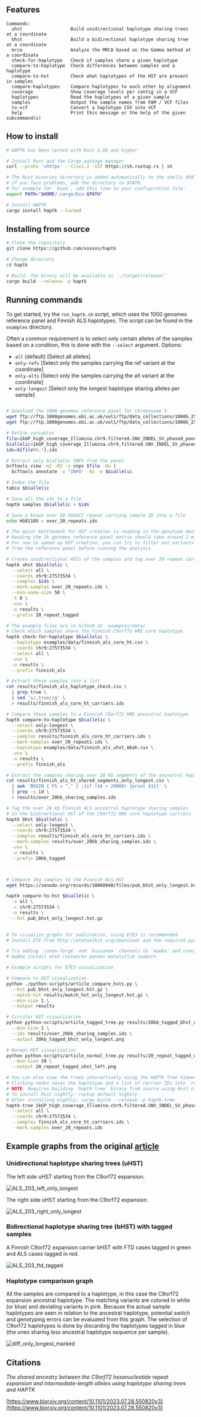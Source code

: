## Features

```
Commands:
  uhst                  Build unidirectional haplotype sharing trees at a coordinate
  bhst                  Build a bidirectional haplotype sharing tree at a coordinate
  mrca                  Analyze the MRCA based on the Gamma method at a coordinate
  check-for-haplotype   Check if samples share a given haplotype
  compare-to-haplotype  Check differences between samples and a haplotype
  compare-to-hst        Check what haplotypes of the HST are present in samples
  compare-haplotypes    Compare haplotypes to each other by alignment
  coverage              Show coverage levels per contig in a VCF
  haplotypes            Read the haplotypes of a given sample
  samples               Output the sample names from FAM / VCF files
  to-vcf                Convert a haplotype CSV into VCF
  help                  Print this message or the help of the given subcommand(s)
```

## How to install
```bash
# HAPTK has been tested with Rust 1.69 and higher

# Install Rust and the Cargo package manager
curl --proto '=https' --tlsv1.2 -sSf https://sh.rustup.rs | sh

# The Rust binaries directory is added automatically to the shells $PATH variable when it is restarted
# If you face problems, add the directory to $PATH.
# For example for `bash`, add this line to your configuration file:
export PATH="$HOME/.cargo/bin:$PATH"

# Install HAPTK
cargo install haptk --locked
```

## Installing from source
```bash
# Clone the repository
git clone https://github.com/xosxos/haptk

# Change directory 
cd haptk

# Build. The binary will be available in `./target/release/` 
cargo build --release -p haptk

```

## Running commands
To get started, try the `run_haptk.sh` script, which uses the 1000 genomes reference panel and Finnish ALS haplotypes. The script can be found in the `examples` directory.

Often a common requirement is to select only certain alleles of the samples based on a condition, this is done with the `--select` argument.
Options:
- `all` (default) [Select all alleles]
- `only-refs` [Select only the samples carrying the ref variant at the coordinate]
- `only-alts` [Select only the samples carrying the alt variant at the coordinate]
- `only-longest` [Select only the longest haplotype sharing alleles per sample]

```bash

# Download the 1000 genomes reference panel for chromosome 9
wget ftp://ftp.1000genomes.ebi.ac.uk/vol1/ftp/data_collections/1000G_2504_high_coverage/working/20220422_3202_phased_SNV_INDEL_SV/1kGP_high_coverage_Illumina.chr9.filtered.SNV_INDEL_SV_phased_panel.vcf.gz
wget ftp://ftp.1000genomes.ebi.ac.uk/vol1/ftp/data_collections/1000G_2504_high_coverage/working/20220422_3202_phased_SNV_INDEL_SV/1kGP_high_coverage_Illumina.chr9.filtered.SNV_INDEL_SV_phased_panel.vcf.gz.tbi

# Define variables
file=1kGP_high_coverage_Illumina.chr9.filtered.SNV_INDEL_SV_phased_panel.vcf.gz
biallelic=1kGP_high_coverage_Illumina.chr9.filtered.SNV_INDEL_SV_phased_panel.biallelic.vcf.gz
ids=${file%%.*}.ids

# Extract only biallelic SNPs from the panel
bcftools view -m2 -M2 -v snps $file -Ou | 
  bcftools annotate -x "INFO" -Oz -o $biallelic

# Index the file
tabix $biallelic

# Save all the ids to a file
haptk samples $biallelic > $ids

# Save a known over 20 GGGGCC repeat carrying sample ID into a file
echo HG01109 > over_20_repeats.ids

# The major bottleneck for HST creation is reading in the genotype data
# Reading the 1k genomes reference panel matrix should take around 2 minutes using 8-cores
# For now to speed up HST creation, you can try to filter out variants
# from the reference panel before running the analysis

# Create unidirectional HSTs of the samples and tag over 20 repeat carriers to find interesting branches
haptk uhst $biallelic \
  --select all \
  --coords chr9:27573534 \
  --samples $ids \
  --mark-samples over_20_repeats.ids \
  --min-node-size 50 \
  -t 8 \
  -vvv \
  -o results \
  --prefix 20_repeat_tagged

# The example files are in Github at `examples/data/`
# Check which samples share the Finnish C9orf72 HRE core haplotype
haptk check-for-haplotype $biallelic \
  --haplotype examples/data/finnish_als_core_ht.csv \
  --coords chr9:27573534 \
  --select all \
  -vvv \
  -o results \
  --prefix finnish_als

# Extract these samples into a list
cat results/finnish_als_haplotype_check.csv \
  | grep true \
  | sed 's/,true//g' \
  > results/finnish_als_core_ht_carriers.ids

# Compare these samples to a Finnish C9orf72 HRE ancestral haplotype
haptk compare-to-haplotype $biallelic \
  --select only-longest \
  --coords chr9:27573534 \
  --samples results/finnish_als_core_ht_carriers.ids \
  --mark-samples over_20_repeats.ids \
  --haplotype examples/data/finnish_als_uhst_mbah.csv \
  -vvv \
  -o results \
  --prefix finnish_als

# Extract the samples sharing over 20 kb segments of the ancestral haplotype
cat results/finnish_als_ht_shared_segments_only_longest.csv \
  | awk 'BEGIN { FS = "," } ;{if ($4 > 20000) {print $1}}' \
  | grep -v id \
  > results/over_20kb_sharing_samples.ids

# Tag the over 20 kb Finnish ALS ancestral haplotype sharing samples
# in the bidirectional HST of the C9orf72 HRE core haplotype carriers
haptk bhst $biallelic \
  --select only-longest \
  --coords chr9:27573534 \
  --samples results/finnish_als_core_ht_carriers.ids \
  --mark-samples results/over_20kb_sharing_samples.ids \
  -vvv \
  -o results \
  --prefix 20kb_tagged



# Compare 1kg samples to the Finnish ALS HST
wget https://zenodo.org/records/10060940/files/pub_bhst_only_longest.hst.gz

haptk compare-to-hst $biallelic \
  -s all \
  -c chr9:27573534 \
  -o results \
  --hst pub_bhst_only_longest.hst.gz
  

# To visualize graphs for publication, using ETE3 is recommended
# Install ETE from http://etetoolkit.org/download/ and the required python dependencies

# Try adding `conda-forge` and `bioconda` channels to `mamba` and running:
# mamba install ete3 rustworkx pandas matplotlib seaborn

# Example scripts for ETE3 visualization

# Compare to HST visualization
python ./python-scripts/article_compare_hsts.py \
  --hst pub_bhst_only_longest.hst.gz \
  --match-hst results/match_hst_only_longest.hst.gz \
  --min-size 1 \
  --output results

# Circular HST visualization
python python-scripts/article_tagged_tree.py results/20kb_tagged_bhst_only_longest.hst.gz \
  --min-size 1 \
  --ids results/over_20kb_sharing_samples.ids \
  --output 20kb_tagged_bhst_only_longest.png

# Normal HST visualization
python python-scripts/article_normal_tree.py results/20_repeat_tagged_uhst_left.hst.gz \
  --min-size 10 \
  --output 20_repeat_tagged_uhst_left.png

# You can also view the trees interactively using the HAPTK Tree Viewer
# Clicking nodes saves the haplotype and a list of carrier IDs into `results_tree_haplotypes` directory
# NOTE: Requires building `haptk-tree` binary from source using Rust nightly 
# To install Rust nightly: rustup default nightly
# After installing nightly: cargo build --release -p haptk-tree
haptk-tree 1kGP_high_coverage_Illumina.chr9.filtered.SNV_INDEL_SV_phased_panel.biallelic.vcf.gz \
  --select all \
  --coords chr9:27573534 \
  --samples finnish_als_core_ht_carriers.ids \
  --mark-samples over_20_repeats.ids

```
## Example graphs from the original [article](https://www.biorxiv.org/content/10.1101/2023.07.28.550820v3)

### Unidirectional haplotype sharing trees (uHST)
The left side uHST starting from the C9orf72 expansion.

![ALS_203_left_only_longest](https://github.com/xosxos/haptk/assets/44613540/6be3bcfc-e7f7-432b-926b-006d07aa2498)

The right side uHST starting from the C9orf72 expansion.

![ALS_203_right_only_longest](https://github.com/xosxos/haptk/assets/44613540/b963bac7-1407-40ae-bb60-3afa7ec6f7f1)

### Bidirectional haplotype sharing tree (bHST) with tagged samples
A Finnish C9orf72 expansion carrier bHST with FTD cases tagged in green and ALS cases tagged in red.

![ALS_203_ftd_tagged](https://github.com/xosxos/haptk/assets/44613540/f1193d27-cd78-43b1-b217-f8150dd6c6dd)

### Haplotype comparison graph
All the samples are compared to a haplotype, in this case the C9orf72 expansion ancestral haplotype.
The matching variants are colored in white (or blue) and deviating variants in pink.
Because the actual sample haplotypes are seen in relation to the ancestral haplotype, potential switch and genotyping errors can be evaluated from this graph.
The selection of C9orf72 haplotypes is done by discarding the haplotypes tagged in blue (the ones sharing less ancestral haplotype sequence per sample).

![diff_only_longest_marked](https://github.com/xosxos/haptk/assets/44613540/f9a9b3b5-24b5-467f-9785-76ceba00754c)

## Citations
_The shared ancestry between the C9orf72 hexanucleotide repeat expansion and intermediate-length alleles using haplotype sharing trees and HAPTK_

[https://www.biorxiv.org/content/10.1101/2023.07.28.550820v3](https://www.biorxiv.org/content/10.1101/2023.07.28.550820v3)

